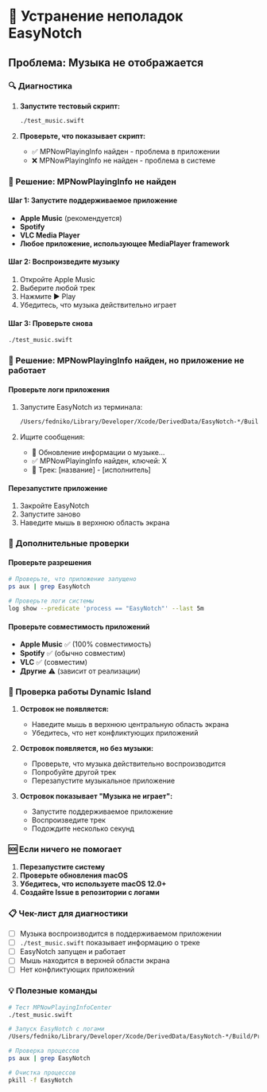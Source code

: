 # 🚨 Устранение неполадок EasyNotch

## Проблема: Музыка не отображается

### 🔍 Диагностика

1. **Запустите тестовый скрипт:**
   ```bash
   ./test_music.swift
   ```

2. **Проверьте, что показывает скрипт:**
   - ✅ MPNowPlayingInfo найден - проблема в приложении
   - ❌ MPNowPlayingInfo не найден - проблема в системе

### 🎵 Решение: MPNowPlayingInfo не найден

#### Шаг 1: Запустите поддерживаемое приложение
- **Apple Music** (рекомендуется)
- **Spotify**
- **VLC Media Player**
- **Любое приложение, использующее MediaPlayer framework**

#### Шаг 2: Воспроизведите музыку
1. Откройте Apple Music
2. Выберите любой трек
3. Нажмите ▶️ Play
4. Убедитесь, что музыка действительно играет

#### Шаг 3: Проверьте снова
```bash
./test_music.swift
```

### 🐛 Решение: MPNowPlayingInfo найден, но приложение не работает

#### Проверьте логи приложения
1. Запустите EasyNotch из терминала:
   ```bash
   /Users/fedniko/Library/Developer/Xcode/DerivedData/EasyNotch-*/Build/Products/Debug/EasyNotch.app/Contents/MacOS/EasyNotch
   ```

2. Ищите сообщения:
   - 🔄 Обновление информации о музыке...
   - ✅ MPNowPlayingInfo найден, ключей: X
   - 📱 Трек: [название] - [исполнитель]

#### Перезапустите приложение
1. Закройте EasyNotch
2. Запустите заново
3. Наведите мышь в верхнюю область экрана

### 🔧 Дополнительные проверки

#### Проверьте разрешения
```bash
# Проверьте, что приложение запущено
ps aux | grep EasyNotch

# Проверьте логи системы
log show --predicate 'process == "EasyNotch"' --last 5m
```

#### Проверьте совместимость приложений
- **Apple Music** ✅ (100% совместимость)
- **Spotify** ✅ (обычно совместим)
- **VLC** ✅ (совместим)
- **Другие** ⚠️ (зависит от реализации)

### 📱 Проверка работы Dynamic Island

1. **Островок не появляется:**
   - Наведите мышь в верхнюю центральную область экрана
   - Убедитесь, что нет конфликтующих приложений

2. **Островок появляется, но без музыки:**
   - Проверьте, что музыка действительно воспроизводится
   - Попробуйте другой трек
   - Перезапустите музыкальное приложение

3. **Островок показывает "Музыка не играет":**
   - Запустите поддерживаемое приложение
   - Воспроизведите трек
   - Подождите несколько секунд

### 🆘 Если ничего не помогает

1. **Перезапустите систему**
2. **Проверьте обновления macOS**
3. **Убедитесь, что используете macOS 12.0+**
4. **Создайте Issue в репозитории с логами**

### 📋 Чек-лист для диагностики

- [ ] Музыка воспроизводится в поддерживаемом приложении
- [ ] `./test_music.swift` показывает информацию о треке
- [ ] EasyNotch запущен и работает
- [ ] Мышь находится в верхней области экрана
- [ ] Нет конфликтующих приложений

### 💡 Полезные команды

```bash
# Тест MPNowPlayingInfoCenter
./test_music.swift

# Запуск EasyNotch с логами
/Users/fedniko/Library/Developer/Xcode/DerivedData/EasyNotch-*/Build/Products/Debug/EasyNotch.app/Contents/MacOS/EasyNotch

# Проверка процессов
ps aux | grep EasyNotch

# Очистка процессов
pkill -f EasyNotch
```
